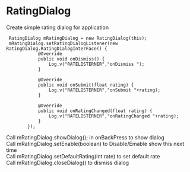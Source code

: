 # RatingDialog
Create simple rating dialog for application


```
 RatingDialog mRatingDialog = new RatingDialog(this);
 mRatingDialog.setRatingDialogListener(new RatingDialog.RatingDialogInterFace() {
            @Override
            public void onDismiss() {
                Log.v("RATELISTERNER","onDismiss ");
            }

            @Override
            public void onSubmit(float rating) {
                Log.v("RATELISTERNER","onSubmit "+rating);
            }

            @Override
            public void onRatingChanged(float rating) {
                Log.v("RATELISTERNER","onRatingChanged "+rating);
            }
        }); 
```



Call  mRatingDialog.showDialog(); in onBackPress to show dialog<br />
Call  mRatingDialog.setEnable(boolean) to Disable/Emable show this next time<br />
Call mRatingDialog.setDefaultRating(int rate) to set default rate<br />
Call mRatingDialog.closeDialog() to dismiss dialog<br />
